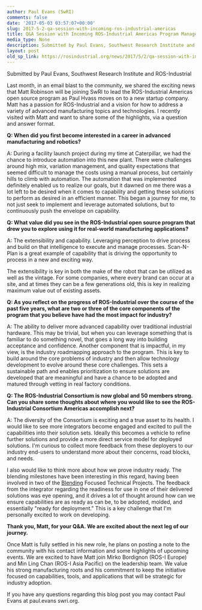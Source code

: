 ```yaml
---
author: Paul Evans (SwRI)
comments: false
date: '2017-05-03 03:57:07+00:00'
slug: 2017-5-2-qa-session-with-incoming-ros-industrial-americas
title: Q&A Session with Incoming ROS-Industrial Americas Program Manager
media_type: None
description: Submitted by Paul Evans, Southwest Research Institute and ROS-Industrial
layout: post
old_sp_link: https://rosindustrial.org/news/2017/5/2/qa-session-with-incoming-ros-industrial-americas
---
```


Submitted by Paul Evans, Southwest Research Institute and ROS-Industrial

Last month, in an email blast to the community, we shared the exciting news that Matt Robinson will be joining SwRI to lead the ROS-Industrial Americas open source program as Paul Hvass moves on to a new startup company. Matt has a passion for ROS-Industrial and a vision for how to address a variety of advanced manufacturing topics and technologies. I recently visited with Matt and want to share some of the highlights, via a question and answer format.

**Q: When did you first become interested in a career in advanced manufacturing and robotics?**

A: During a facility launch project during my time at Caterpillar, we had the chance to introduce automation into this new plant. There were challenges around high mix, variation management, and quality expectations that seemed difficult to manage the costs using a manual process, but certainly hills to climb with automation. The automation that was implemented definitely enabled us to realize our goals, but it dawned on me there was a lot left to be desired when it comes to capability and getting these solutions to perform as desired in an efficient manner. This began a journey for me, to not just seek to implement and leverage automated solutions, but to continuously push the envelope on capability.

**Q: What value did you see in the ROS-Industrial open source program that drew you to explore using it for real-world manufacturing applications?**

A: The extensibility and capability. Leveraging perception to drive process and build on that intelligence to execute and manage processes. Scan-N-Plan is a great example of capability that is driving the opportunity to process in a new and exciting way.

The extensibility is key in both the make of the robot that can be utilized as well as the vintage. For some companies, where every brand can occur at a site, and at times they can be a few generations old, this is key in realizing maximum value out of existing assets.

**Q: As you reflect on the progress of ROS-Industrial over the course of the past five years, what are two or three of the core components of the program that you believe have had the most impact for industry?**

A: The ability to deliver more advanced capability over traditional industrial hardware. This may be trivial, but when you can leverage something that is familiar to do something novel, that goes a long way into building acceptance and confidence. Another component that is impactful, in my view, is the industry roadmapping approach to the program. This is key to build around the core problems of industry and then allow technology development to evolve around these core challenges. This sets a sustainable path and enables prioritization to ensure solutions are developed that are meaningful and have a chance to be adopted and matured through vetting in real factory conditions.

**Q: The ROS-Industrial Consortium is now global and 50 members strong. Can you share some thoughts about where you would like to see the ROS-Industrial Consortium Americas accomplish next?**

A: The diversity of the Consortium is exciting and a true asset to its health. I would like to see more integrators become engaged and excited to pull the capabilities into their solution sets. Ideally this becomes a vehicle to refine further solutions and provide a more direct service model for deployed solutions. I'm curious to collect more feedback from these deployers to our industry end-users to understand more about their concerns, road blocks, and needs.

I also would like to think more about how we prove industry ready. The blending milestones have been interesting in this regard, having been involved in two of the [Blending](https://youtu.be/C3J_1A_H3IE) Focused Technical Projects. The feedback from the integrator regarding the readiness for use in one of their delivered solutions was eye opening, and it drives a lot of thought around how can we ensure capabilities are as ready as can be, to be adopted, molded, and essentially "ready for deployment." This is a key challenge that I'm personally excited to work on developing.

**Thank you, Matt, for your Q&A. We are excited about the next leg of our journey.**

Once Matt is fully settled in his new role, he plans on posting a note to the community with his contact information and some highlights of upcoming events. We are excited to have Matt join Mirko Bordignon (ROS-I Europe) and Min Ling Chan (ROS-I Asia Pacific) on the leadership team. We value his strong manufacturing roots and his commitment to keep the initiative focused on capabilities, tools, and applications that will be strategic for industry adoption.

If you have any questions regarding this blog post you may contact Paul Evans at paul.evans <at> swri.org.


